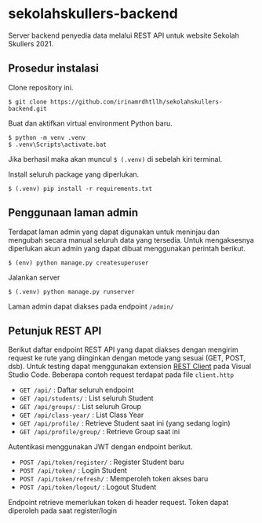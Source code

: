 # sekolahskullers-backend

Server backend penyedia data melalui REST API untuk website Sekolah Skullers 2021.

## Prosedur instalasi

Clone repository ini.

    $ git clone https://github.com/irinamrdhtllh/sekolahskullers-backend.git

Buat dan aktifkan virtual environment Python baru.

    $ python -m venv .venv
    $ .venv\Scripts\activate.bat

Jika berhasil maka akan muncul `$ (.venv)` di sebelah kiri terminal.

Install seluruh package yang diperlukan.

    $ (.venv) pip install -r requirements.txt

## Penggunaan laman admin

Terdapat laman admin yang dapat digunakan untuk meninjau dan mengubah secara manual seluruh data yang tersedia. Untuk mengaksesnya diperlukan akun admin yang dapat dibuat menggunakan perintah berikut.

    $ (env) python manage.py createsuperuser

Jalankan server

    $ (.venv) python manage.py runserver

Laman admin dapat diakses pada endpoint `/admin/`

## Petunjuk REST API

Berikut daftar endpoint REST API yang dapat diakses dengan mengirim request ke rute yang diinginkan dengan metode yang sesuai (GET, POST, dsb). Untuk testing dapat menggunakan extension [REST Client](https://marketplace.visualstudio.com/items?itemName=humao.rest-client) pada Visual Studio Code. Beberapa contoh request terdapat pada file `client.http`

- `GET /api/` : Daftar seluruh endpoint
- `GET /api/students/` : List seluruh Student
- `GET /api/groups/` : List seluruh Group
- `GET /api/class-year/` : List Class Year
- `GET /api/profile/` : Retrieve Student saat ini (yang sedang login)
- `GET /api/profile/group/` : Retrieve Group saat ini

Autentikasi menggunakan JWT dengan endpoint berikut.

- `POST /api/token/register/` : Register Student baru
- `POST /api/token/` : Login Student
- `POST /api/token/refresh/` : Memperoleh token akses baru
- `POST /api/token/logout/` : Logout Student

Endpoint retrieve memerlukan token di header request. Token dapat diperoleh pada saat register/login
